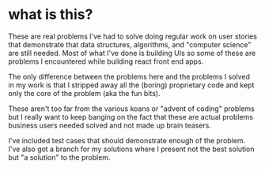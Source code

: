 # what is this?

These are real problems I've had to solve doing regular work on user stories that demonstrate that data structures, algorithms, and "computer science" are still needed. Most of what I've done is building UIs so some of these are problems I encountered while building react front end apps.

The only difference between the problems here and the problems I solved in my work is that I stripped away all the (boring) proprietary code and kept only the core of the problem (aka the fun bits).

These aren't too far from the various koans or "advent of coding" problems but I really want to keep banging on the fact that these are actual problems business users needed solved and not made up brain teasers.

I've included test cases that should demonstrate enough of the problem. I've also got a branch for my solutions where I present not the best solution but "a solution" to the problem.
